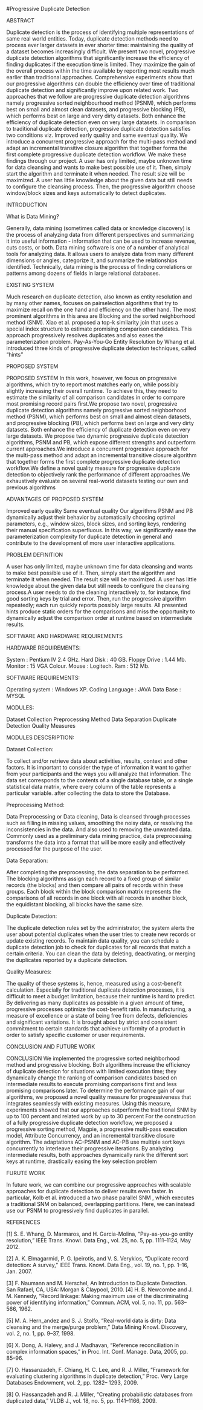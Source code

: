 #Progressive Duplicate Detection


ABSTRACT


Duplicate detection is the process of identifying multiple representations of same real world entities. Today, duplicate detection methods need to process ever larger datasets in ever shorter time: maintaining the quality of a dataset becomes increasingly difficult. We present two novel, progressive duplicate detection algorithms that significantly increase the efficiency of finding duplicates if the execution time is limited. They maximize the gain of the overall process within the time available by reporting most results much earlier than traditional approaches. Comprehensive experiments show that our progressive algorithms can double the efficiency over time of traditional duplicate detection and significantly improve upon related work. Two approaches that we follow are progressive duplicate detection algorithms namely progressive sorted neighbourhood method  (PSNM), which performs best on small and almost clean datasets, and progressive blocking (PB), which performs best on large and very dirty datasets.  Both enhance the efficiency of duplicate detection even on very large datasets. In comparison to traditional duplicate detection, progressive duplicate detection satisfies two conditions viz. Improved early quality and same eventual quality. We introduce a concurrent progressive approach for the multi-pass method and adapt an incremental transitive closure algorithm that together forms the first complete progressive duplicate detection workflow. We make these findings through our project. A user has only limited, maybe unknown time for data cleansing and wants to make best possible use of it. Then, simply start the algorithm and terminate it when needed. The result size will be maximized. A user has little knowledge about the given data but still needs to configure the cleansing process. Then, the progressive algorithm choose window/block sizes and keys automatically to detect duplicates.

INTRODUCTION

What is Data Mining? 

Generally, data mining (sometimes called data or knowledge discovery) is the process of analyzing data from different perspectives and summarizing it into useful information - information that can be used to increase revenue, cuts costs, or both. Data mining software is one of a number of analytical tools for analyzing data. It allows users to analyze data from many different dimensions or angles, categorize it, and summarize the relationships identified. Technically, data mining is the process of finding correlations or patterns among dozens of fields in large relational databases.

EXISTING SYSTEM

Much research on duplicate detection, also known as entity resolution and by many other names, focuses on pairselection algorithms that try to maximize recall on the one hand and efficiency on the other hand. The most prominent algorithms in this area are Blocking and the sorted neighborhood method (SNM).
Xiao et al. proposed a top-k similarity join that uses a special index structure to estimate promising comparison candidates. This approach progressively resolves duplicates and also eases the parameterization problem.
Pay-As-You-Go Entity Resolution by Whang et al. introduced three kinds of progressive duplicate detection techniques, called “hints”

PROPOSED SYSTEM

PROPOSED SYSTEM
In this work, however, we focus on progressive algorithms, which try to report most matches early on, while possibly slightly increasing their overall runtime. To achieve this, they need to estimate the similarity of all comparison candidates in order to compare most promising record pairs first.We propose two novel, progressive duplicate detection algorithms namely progressive sorted neighborhood method (PSNM), which performs best on small and almost clean datasets, and progressive blocking (PB), which performs best on large and very dirty datasets. Both enhance the efficiency of duplicate detection even on very large datasets.
We propose two dynamic progressive duplicate detection algorithms, PSNM and PB, which expose different strengths and outperform current approaches.We introduce a concurrent progressive approach for the multi-pass method and adapt an incremental transitive closure algorithm that together forms the first complete progressive duplicate detection workflow.We define a novel quality measure for progressive duplicate detection to objectively rank the performance of different approaches.We exhaustively evaluate on several real-world datasets testing our own and previous algorithms

ADVANTAGES OF PROPOSED SYSTEM

Improved early quality
Same eventual quality
     Our algorithms PSNM and PB dynamically adjust their behavior by automatically              choosing optimal parameters, e.g., window sizes, block sizes, and sorting keys, rendering their manual specification superfluous. In this way, we significantly ease the parameterization complexity for duplicate detection in general and contribute to the development of more user interactive applications.

PROBLEM DEFINITION

A user has only limited, maybe unknown time for data cleansing and wants to make best possible use of it. Then, simply start the algorithm and terminate it when needed. The result size will be maximized.
A user has little knowledge about the given data but still needs to configure the cleansing process.A user needs to do the cleaning interactively to, for instance, find good sorting keys by trial and error. Then, run the progressive algorithm repeatedly; each run quickly reports possibly large results.
All presented hints produce static orders for the comparisons and miss the opportunity to dynamically adjust the comparison order at runtime based on intermediate results.


SOFTWARE AND HARDWARE REQUIREMENTS

HARDWARE REQUIREMENTS:

System		 : Pentium IV 2.4 GHz.
Hard Disk        : 40 GB.
Floppy Drive	: 1.44 Mb.
Monitor	: 15 VGA Colour.
Mouse		: Logitech.
Ram		: 512 Mb.


SOFTWARE REQUIREMENTS:

Operating system 	:  Windows XP.
Coding Language	:  JAVA
Data Base		:  MYSQL



MODULES:

Dataset Collection
Preprocessing Method
Data Separation 
Duplicate Detection
Quality Measures


MODULES DESCSRIPTION:

Dataset Collection:

To collect and/or retrieve data about activities, results, context and other factors. It is important to consider the type of information it want to gather from your participants and the ways you will analyze that information. The data set corresponds to the contents of a single database table, or a single statistical data matrix, where every column of the table represents a particular variable. after collecting the data to store the Database.

Preprocessing Method:

Data Preprocessing or Data cleaning, Data is cleansed through processes such as filling in missing values, smoothing the noisy data, or resolving the inconsistencies in the data. And also used to removing the unwanted data. Commonly used as a preliminary data mining practice, data preprocessing transforms the data into a format that will be more easily and effectively processed for the purpose of the user.

Data Separation:

After completing the preprocessing, the data separation to be performed. The blocking algorithms assign each record to a fixed group of similar records (the
blocks) and then compare all pairs of records within these
groups. Each block within the block comparison matrix represents the comparisons of all records in one block with all records in another block, the equidistant blocking, all blocks have the same size.

Duplicate Detection:

The duplicate detection rules set by the administrator, the system alerts the user about potential duplicates when the user tries to create new records or update existing records. To maintain data quality, you can schedule a duplicate detection job to check for duplicates for all records that match a certain criteria. You can clean the data by deleting, deactivating, or merging the duplicates reported by a duplicate detection.

Quality Measures:

The quality of these systems is, hence, measured using a cost-benefit calculation. Especially for traditional duplicate detection processes, it is difficult to meet a budget limitation, because their runtime is hard to predict. By delivering
as many duplicates as possible in a given amount of time, progressive processes optimize the cost-benefit ratio. In manufacturing, a measure of excellence or a state of being free from defects, deficiencies and significant variations. It is brought about by strict and consistent commitment to certain standards that achieve uniformity of a product in order to satisfy specific customer or user requirements.


CONCLUSION AND FUTURE WORK

CONCLUSION
	 We implemented the progressive sorted neighborhood method and progressive blocking. Both algorithms increase the efficiency of duplicate detection for situations with limited execution time; they dynamically change the ranking of comparison candidates based on intermediate results to execute promising comparisons first and less promising comparisons later. To determine the performance gain of our algorithms, we proposed a novel quality measure for progressiveness that integrates seamlessly with existing measures. Using this measure, experiments showed that our approaches outperform the traditional SNM by up to 100 percent and related work by up to 30 percent  For the construction of a fully progressive duplicate detection workflow, we proposed a progressive sorting method, Magpie, a progressive multi-pass execution model, Attribute Concurrency, and an incremental transitive closure algorithm. The adaptations AC-PSNM and AC-PB use multiple sort keys concurrently to interleave their progressive iterations. By analyzing intermediate results, both approaches dynamically rank the different sort keys at runtime, drastically easing the key selection problem

FURUTE WORK

In future work, we can combine our progressive approaches with scalable approaches for duplicate detection to deliver results even faster. In particular, Kolb et al. introduced a two phase parallel SNM , which executes a traditional SNM on balanced, overlapping partitions.
Here, we can instead use our PSNM to progressively find duplicates in parallel.


REFERENCES

[1] S. E. Whang, D. Marmaros, and H. Garcia-Molina, “Pay-as-you-go entity resolution,” IEEE Trans. Knowl. Data Eng., vol. 25, no. 5, pp. 1111–1124, May 2012.

[2] A. K. Elmagarmid, P. G. Ipeirotis, and V. S. Verykios, “Duplicate record detection: A survey,” IEEE Trans. Knowl. Data Eng., vol. 19, no. 1, pp. 1–16, Jan. 2007.

[3] F. Naumann and M. Herschel, An Introduction to Duplicate Detection. San Rafael, CA, USA: Morgan & Claypool, 2010.
[4]  H. B. Newcombe and J. M. Kennedy, “Record linkage: Making maximum use of the discriminating power of identifying information,” Commun. ACM, vol. 5, no. 11, pp. 563–566, 1962.

[5]  M. A. Hern_andez and S. J. Stolfo, “Real-world data is dirty: Data cleansing and the merge/purge problem,” Data Mining Knowl. Discovery, vol. 2, no. 1, pp. 9–37, 1998.

[6]  X. Dong, A. Halevy, and J. Madhavan, “Reference reconciliation in complex information spaces,” in Proc. Int. Conf. Manage. Data, 2005, pp. 85–96.

[7]  O. Hassanzadeh, F. Chiang, H. C. Lee, and R. J. Miller, “Framework for evaluating clustering algorithms in duplicate detection,” Proc. Very Large Databases Endowment, vol. 2, pp. 1282– 1293, 2009.

[8]  O. Hassanzadeh and R. J. Miller, “Creating probabilistic databases from duplicated data,” VLDB J., vol. 18, no. 5, pp. 1141–1166, 2009.
